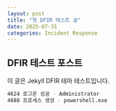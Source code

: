 ```yaml
---
layout: post
title: "첫 DFIR 테스트 글"
date: 2025-07-31
categories: Incident Response
---
```


## DFIR 테스트 포스트
이 글은 Jekyll DFIR 테마 테스트입니다.

```bash
4624 로그온 성공 - Administrator
4688 프로세스 생성 - powershell.exe
```
